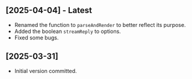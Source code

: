 ## [2025-04-04] - Latest

- Renamed the function to `parseAndRender` to better reflect its purpose.
- Added the boolean `streamReply` to options.
- Fixed some bugs.

## [2025-03-31]
- Initial version committed.
